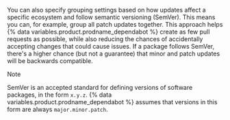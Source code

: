 You can also specify grouping settings based on how updates affect a specific ecosystem and follow semantic versioning (SemVer). This means you can, for example, group all patch updates together. This approach helps {% data variables.product.prodname_dependabot %} create as few pull requests as possible, while also reducing the chances of accidentally accepting changes that could cause issues. If a package follows SemVer, there's a higher chance (but not a guarantee) that minor and patch updates will be backwards compatible.

> [!NOTE]
> SemVer is an accepted standard for defining versions of software packages, in the form `x.y.z`. {% data variables.product.prodname_dependabot %} assumes that versions in this form are always `major.minor.patch`.
